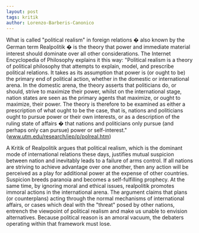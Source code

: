 ```yaml
---
layout: post
tags: kritik
author: Lorenzo-Barberis-Canonico
---
```


What is called "political realism" in foreign relations � also known by the German term Realpolitik � is the theory that power and immediate material interest should dominate over all other considerations. The Internet Encyclopedia of Philosophy explains it this way: "Political realism is a theory of political philosophy that attempts to explain, model, and prescribe political relations. It takes as its assumption that power is (or ought to be) the primary end of political action, whether in the domestic or international arena. In the domestic arena, the theory asserts that politicians do, or should, strive to maximize their power, whilst on the international stage, nation states are seen as the primary agents that maximize, or ought to maximize, their power. The theory is therefore to be examined as either a prescription of what ought to be the case, that is, nations and politicians ought to pursue power or their own interests, or as a description of the ruling state of affairs � that nations and politicians only pursue (and perhaps only can pursue) power or self-interest." (www.utm.edu/research/iep/p/polreal.htm)

A Kritik of Realpolitik argues that political realism, which is the dominant mode of international relations these days, justifies mutual suspicion between nation and inevitably leads to a failure of arms control. If all nations are striving to achieve advantage over one another, then any action will be perceived as a play for additional power at the expense of other countries. Suspicion breeds paranoia and becomes a self-fulfilling prophecy. At the same time, by ignoring moral and ethical issues, realpolitik promotes immoral actions in the international arena. The argument claims that plans (or counterplans) acting through the normal mechanisms of international affairs, or cases which deal with the "threat" posed by other nations, entrench the viewpoint of political realism and make us unable to envision alternatives. Because political reason is an amoral vacuum, the debaters operating within that framework must lose.

